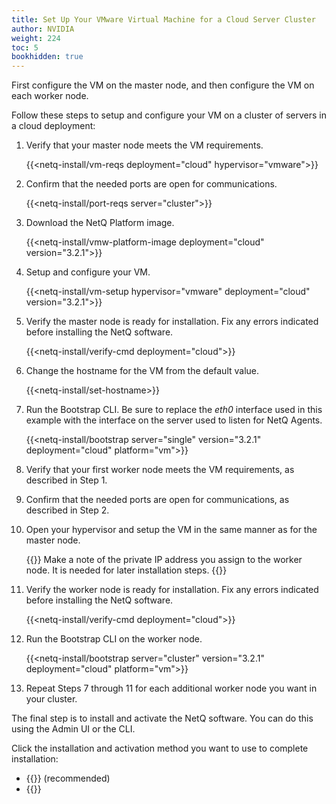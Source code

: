 ```yaml
---
title: Set Up Your VMware Virtual Machine for a Cloud Server Cluster
author: NVIDIA
weight: 224
toc: 5
bookhidden: true
---
```

First configure the VM on the master node, and then configure the VM on each worker node.

Follow these steps to setup and configure your VM on a cluster of servers in a cloud deployment:

1. Verify that your master node meets the VM requirements.

    {{<netq-install/vm-reqs deployment="cloud" hypervisor="vmware">}}

2. Confirm that the needed ports are open for communications.

    {{<netq-install/port-reqs server="cluster">}}

3. Download the NetQ Platform image.

    {{<netq-install/vmw-platform-image deployment="cloud" version="3.2.1">}}

4. Setup and configure your VM.

    {{<netq-install/vm-setup hypervisor="vmware" deployment="cloud" version="3.2.1">}}

5. Verify the master node is ready for installation. Fix any errors indicated before installing the NetQ software.

    {{<netq-install/verify-cmd deployment="cloud">}}

6. Change the hostname for the VM from the default value.

    {{<netq-install/set-hostname>}}

7. Run the Bootstrap CLI. Be sure to replace the *eth0* interface used in this example with the interface on the server used to listen for NetQ Agents.

    {{<netq-install/bootstrap server="single" version="3.2.1" deployment="cloud" platform="vm">}}

8. Verify that your first worker node meets the VM requirements, as described in Step 1.

9. Confirm that the needed ports are open for communications, as described in Step 2.

10. Open your hypervisor and setup the VM in the same manner as for the master node.

    {{<notice note>}}
Make a note of the private IP address you assign to the worker node. It is needed for later installation steps.
    {{</notice>}}

11. Verify the worker node is ready for installation. Fix any errors indicated before installing the NetQ software.

    {{<netq-install/verify-cmd deployment="cloud">}}

12. Run the Bootstrap CLI on the worker node.

    {{<netq-install/bootstrap server="cluster" version="3.2.1" deployment="cloud" platform="vm">}}

13. Repeat Steps 7 through 11 for each additional worker node you want in your cluster.

The final step is to install and activate the NetQ software.  You can do this using the Admin UI or the CLI.

Click the installation and activation method you want to use to complete installation:

- {{<link title="Install NetQ Using the Admin UI" text="Use the Admin UI">}} (recommended)
- {{<link title="Install NetQ Using the CLI" text="Use the CLI">}}

